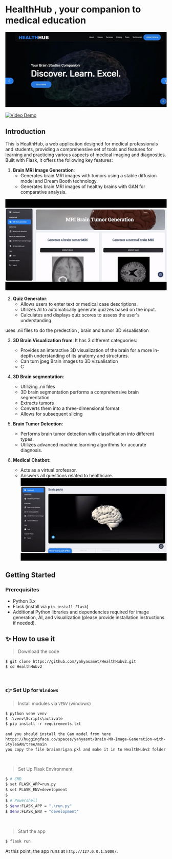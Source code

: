 # HealthHub , your companion to medical education

![App Screenshot](image.png)

 [![Video Demo](https://img.youtube.com/vi/YOUR_VIDEO_ID/0.jpg)](https://www.youtube.com/watch?v=YOUR_VIDEO_ID) 


## Introduction

This is HealthHub, a web application designed for medical professionals and students, providing a comprehensive set of tools and features for learning and practicing various aspects of medical imaging and diagnostics. Built with Flask, it offers the following key features:

1. **Brain MRI Image Generation**:
   - Generates brain MRI images with tumors using a stable diffusion model and Dream Booth technology.
   - Generates brain MRI images of healthy brains with GAN for comparative analysis.
   
![mri image generator](apps/static/assets_old/mdl/ezgif.com-video-to-gif.gif)

2. **Quiz Generator**:
   - Allows users to enter text or medical case descriptions.
   - Utilizes AI to automatically generate quizzes based on the input.
   - Calculates and displays quiz scores to assess the user's understanding.

uses .nii files to do the predection , brain and tumor 3D visualisation


3. **3D Brain Visualization from**:
    It has 3 different categuories:
   - Provides an interactive 3D visualization of the brain for a more in-depth understanding of its anatomy and structures.
   - Can turn jpeg Brain images to 3D vizualisation
   - C

4. **3D Brain segmentation**:
    - Utilizing .nii files
    - 3D brain segmentation performs a comprehensive brain segmentation
    - Extracts tumors
    - Converts them into a three-dimensional format
    - Allows for subsequent slicing

5. **Brain Tumor Detection**:
   - Performs brain tumor detection with classification into different types.
   - Utilizes advanced machine learning algorithms for accurate diagnosis.

6. **Medical Chatbot**:
   - Acts as a virtual professor.
   - Answers all questions related to healthcare.
![mri image generator](apps/static/assets_old/mdl/chat_gif.gif)
## Getting Started

### Prerequisites

- Python 3.x
- Flask (install via `pip install Flask`)
- Additional Python libraries and dependencies required for image generation, AI, and visualization (please provide installation instructions if needed).

## ✨ How to use it

> Download the code 

```bash
$ git clone https://github.com/yahyasamet/HealthHubv2.git
$ cd HealthHubv2
```

<br />

### 👉 Set Up for `Windows` 

> Install modules via `VENV` (windows) 

```
$ python venv venv
$ .\venv\Scripts\activate
$ pip install -r requirements.txt

and you should install the Gan model from here https://huggingface.co/spaces/yahyasmt/Brain-MR-Image-Generation-with-StyleGAN/tree/main
you copy the file brainmrigan.pkl and make it in to HealthHubv2 folder
```

<br />

> Set Up Flask Environment

```bash
$ # CMD 
$ set FLASK_APP=run.py
$ set FLASK_ENV=development
$
$ # Powershell
$ $env:FLASK_APP = ".\run.py"
$ $env:FLASK_ENV = "development"
```

<br />

> Start the app

```bash
$ flask run
```

At this point, the app runs at `http://127.0.0.1:5000/`. 

<br />

